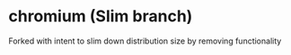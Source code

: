 # chromium (Slim branch)

Forked with intent to slim down distribution size by removing functionality
